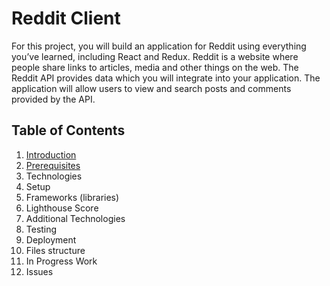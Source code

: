 # Reddit Client

For this project, you will build an application for Reddit using everything you’ve learned, including React and Redux. Reddit is a website where people share links to articles, media and other things on the web. The Reddit API provides data which you will integrate into your application. The application will allow users to view and search posts and comments provided by the API.

## Table of Contents
1. [Introduction](https://github.com/Jkalio52/reddit-client)
2. [Prerequisites](https://github.com/Jkalio52/reddit-client)
3. Technologies
4. Setup
5. Frameworks (libraries)
6. Lighthouse Score
7. Additional Technologies
8. Testing
9. Deployment
10. Files structure
11. In Progress Work
12. Issues
